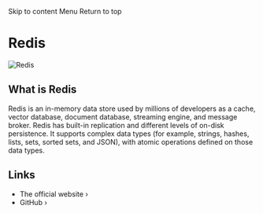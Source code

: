 Skip to content
Menu
Return to top
# Redis ​
![Redis](https://coolify.io/docs/images/database-logos/redis.svg)
## What is Redis ​
Redis is an in-memory data store used by millions of developers as a cache, vector database, document database, streaming engine, and message broker. Redis has built-in replication and different levels of on-disk persistence. It supports complex data types (for example, strings, hashes, lists, sets, sorted sets, and JSON), with atomic operations defined on those data types.
## Links ​
  * The official website ›
  * GitHub ›


